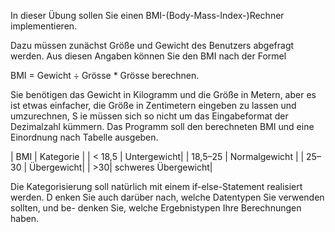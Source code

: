 In dieser Übung sollen Sie einen BMI-(Body-Mass-Index-)Rechner implementieren. 

Dazu müssen zunächst Größe und Gewicht des Benutzers abgefragt werden. 
Aus diesen Angaben können Sie den BMI nach der Formel 

BMI = Gewicht ÷ Grösse * Grösse berechnen. 

Sie benötigen das Gewicht in Kilogramm und die Größe in Metern, aber es ist etwas einfacher, 
die Größe in Zentimetern eingeben zu lassen und umzurechnen, S
ie müssen sich so nicht um das Eingabeformat der Dezimalzahl kümmern. 
Das Programm soll den berechneten BMI und eine Einordnung nach Tabelle 
ausgeben.

| BMI | Kategorie |
| < 18,5 | Untergewicht|
| 18,5–25 | Normalgewicht |
| 25–30 | Übergewicht| 
| >30| schweres Übergewicht| 
 

Die Kategorisierung soll natürlich mit einem if-else-Statement realisiert werden. D
enken Sie auch darüber nach, welche Datentypen Sie verwenden sollten, und be- 
denken Sie, welche Ergebnistypen Ihre Berechnungen haben. 
